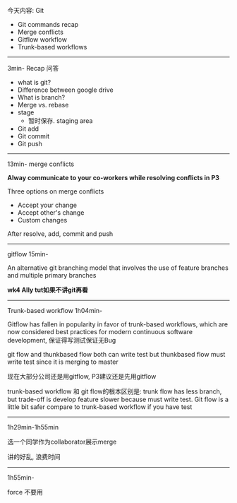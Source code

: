今天内容: Git
+ Git commands recap
+ Merge conflicts
+ Gitflow workflow
+ Trunk-based workflows

---
3min-
Recap 问答
+ what is git?
+ Difference between google drive
+ What is branch?
+ Merge vs. rebase
+ stage
  + 暂时保存. staging area 
+ Git add
+ Git commit
+ Git push

---
13min-
merge conflicts

**Alway communicate to your co-workers while resolving conflicts in P3**

Three options on merge conflicts
+ Accept your change
+ Accept other's change
+ Custom changes

After resolve, add, commit and push

---
gitflow 15min-

An alternative git branching model that involves the use of feature branches and multiple primary branches

**wk4 Ally tut如果不讲git再看**

---
Trunk-based workflow 1h04min-

Gitflow has fallen in popularity in favor of trunk-based workflows, which are now considered best practices for modern continuous software development, 保证得写测试保证无Bug

git flow and thunkbased flow both can write test but thunkbased flow must write test since it is merging to master

现在大部分公司还是用gitflow, P3建议还是先用gitflow



trunk-based workflow 和 git flow的根本区别是: trunk flow has less branch, but trade-off is develop feature slower because  must write test. Git flow is a little bit safer compare to trunk-based workflow if you have test


---
1h29min-1h55min

选一个同学作为collaborator展示merge 

讲的好乱, 浪费时间

---
1h55min-

force 不要用






